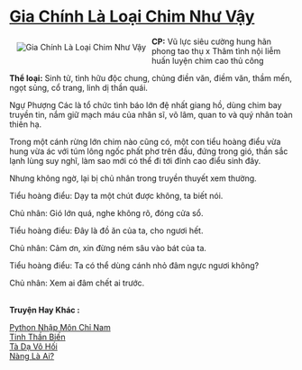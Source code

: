 <a href="https://utruyen.com/gia-chinh-la-loai-chim-nhu-vay/19406/" title="Gia Chính Là Loại Chim Như Vậy"><h1>Gia Chính Là Loại Chim Như Vậy</h1></a><div style="display:table"><img align="right" style="float: left; padding: 10px;" src="https://utruyen.com/images/story/200x260/gia-chinh-la-loai-chim-nhu-vay.jpg" alt="Gia Chính Là Loại Chim Như Vậy"><b>CP:</b> Vũ lực siêu cường hung hãn phong tao thụ x Thâm tình nội liễm huấn luyện chim cao thủ công<p></p><b>Thể loại:</b> Sinh tử, tình hữu độc chung, chủng điền văn, điềm văn, thầm mến, ngọt sủng, cổ trang, linh dị thần quái.<p></p>Ngự Phượng Các là tổ chức tình báo lớn đệ nhất giang hồ, dùng chim bay truyền tin, nắm giữ mạch máu của nhân sĩ, võ lâm, quan to và quý nhân toàn thiên hạ.<p></p>Trong một cánh rừng lớn chim nào cũng có, một con tiểu hoàng điểu vừa hung vừa ác với túm lông ngốc phất phơ trên đầu, đứng trong gió, thần sắc lạnh lùng suy nghĩ, làm sao mới có thể đi tới đỉnh cao điểu sinh đây.<p></p>Nhưng không ngờ, lại bị chủ nhân trong truyền thuyết xem thường.<p></p>Tiểu hoàng điểu: Dạy ta một chút được không, ta biết nói.<p></p>Chủ nhân: Gió lớn quá, nghe không rõ, đóng cửa sổ.<p></p>Tiểu hoàng điểu: Đây là đồ ăn của ta, cho ngươi hết.<p></p>Chủ nhân: Cảm ơn, xin đừng ném sâu vào bát của ta.<p></p>Tiểu hoàng điểu: Ta có thể dùng cánh nhỏ đâm ngực ngươi không?<p></p>Chủ nhân: Xem ai đâm chết ai trước.</div><p><br><b>Truyện Hay Khác :</b></p><a href="https://utruyen.com/python-nhap-mon-chi-nam/19343/" alt="Python Nhập Môn Chỉ Nam">Python Nhập Môn Chỉ Nam</a><br/><a href="https://truyenhot2020.wordpress.com/2019/12/11/tinh-than-bien/" alt="Tinh Thần Biến">Tinh Thần Biến</a><br/><a href="https://www.wattpad.com/story/206074220-t%C3%A0-d%E1%BA%A1-v%C3%B4-h%E1%BB%91i" alt="Tà Dạ Vô Hối">Tà Dạ Vô Hối</a><br/><a href="https://truyenngontinhay.wordpress.com/2019/10/03/nang-la-ai/" alt="Nàng Là Ai?">Nàng Là Ai?</a><br/>